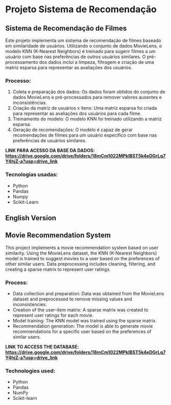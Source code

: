 # Projeto Sistema de Recomendação 

## Sistema de Recomendação de Filmes

Este projeto implementa um sistema de recomendação de filmes baseado em similaridade de usuários. Utilizando o conjunto de dados MovieLens, o modelo KNN (K-Nearest Neighbors) é treinado para sugerir filmes a um usuário com base nas preferências de outros usuários similares. O pré-processamento dos dados inclui a limpeza, filtragem e criação de uma matriz esparsa para representar as avaliações dos usuários.

### **Processo**:

1. Coleta e preparação dos dados: Os dados foram obtidos do conjunto de dados MovieLens e pré-processados para remover valores ausentes e inconsistências.
2. Criação da matriz de usuários x itens: Uma matriz esparsa foi criada para representar as avaliações dos usuários para cada filme.
3. Treinamento do modelo: O modelo KNN foi treinado utilizando a matriz esparsa.
4. Geração de recomendações: O modelo é capaz de gerar recomendações de filmes para um usuário específico com base nas preferências de usuários similares.

**LINK PARA ACESSO DA BASE DA DADOS: https://drive.google.com/drive/folders/18mCm1022MPklBST5k4eDGrLq7Y4hjZ-a?usp=drive_link**

### **Tecnologias usadas:**
- Python
- Pandas
- Numpy
- Scikit-Learn

## English Version

## Movie Recommendation System

This project implements a movie recommendation system based on user similarity. Using the MovieLens dataset, the KNN (K-Nearest Neighbors) model is trained to suggest movies to a user based on the preferences of other similar users. Data preprocessing includes cleaning, filtering, and creating a sparse matrix to represent user ratings.

### **Process:**

- Data collection and preparation: Data was obtained from the MovieLens dataset and preprocessed to remove missing values and inconsistencies.
- Creation of the user-item matrix: A sparse matrix was created to represent user ratings for each movie.
- Model training: The KNN model was trained using the sparse matrix.
- Recommendation generation: The model is able to generate movie recommendations for a specific user based on the preferences of similar users.

**LINK TO ACCESS THE DATABASE: https://drive.google.com/drive/folders/18mCm1022MPklBST5k4eDGrLq7Y4hjZ-a?usp=drive_link**

### **Technologies used:**
- Python
- Pandas
- NumPy
- Scikit-learn
